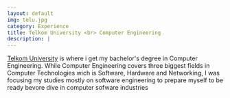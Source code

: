 ```yaml
---
layout: default
img: telu.jpg
category: Experience
title: Telkom University <br> Computer Engineering
description: |
---
```

[Telkom University](https://telkomuniversity.ac.id/) is where i get my bachelor's degree in Computer Engineering. While Computer Engineering covers three biggest fields in Computer Technologies wich is Software, Hardware and Networking, I was focusing my studies mostly on software engineering to prepare myself to be ready bevore dive in computer sofware industries